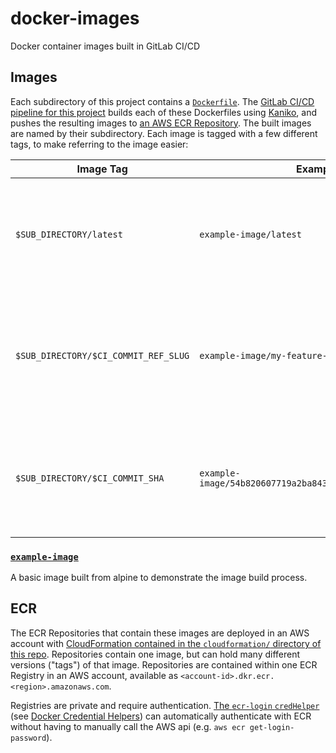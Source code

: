 # docker-images

Docker container images built in GitLab CI/CD

## Images

Each subdirectory of this project contains a [`Dockerfile`](https://docs.docker.com/engine/reference/builder/). The [GitLab CI/CD pipeline for this project](./.gitlab-ci.yml) builds each of these Dockerfiles using [Kaniko](https://docs.gitlab.com/ee/ci/docker/using_kaniko.html), and pushes the resulting images to [an AWS ECR Repository](https://docs.aws.amazon.com/AmazonECR/latest/userguide/what-is-ecr.html). The built images are named by their subdirectory. Each image is tagged with a few different tags, to make referring to the image easier:

| Image Tag | Example | Notes |
| --- | --- | --- |
| `$SUB_DIRECTORY/latest` | `example-image/latest` | Only created on `master` branch pipelines. Consumers should use this by default. |
| `$SUB_DIRECTORY/$CI_COMMIT_REF_SLUG` | `example-image/my-feature-branch` | Useful to pull an image from a feature branch build. See [GitLab CI/CD predefined variables](https://docs.gitlab.com/ee/ci/variables/predefined_variables.html). |
| `$SUB_DIRECTORY/$CI_COMMIT_SHA` | `example-image/54b820607719a2ba8434cfb7b297cebfe5646ab5` | Useful to pull an old image at a specific git commit. See [GitLab CI/CD predefined variables](https://docs.gitlab.com/ee/ci/variables/predefined_variables.html). |

### [`example-image`](./example-image/Dockerfile)

A basic image built from alpine to demonstrate the image build process.

## ECR

The ECR Repositories that contain these images are deployed in an AWS account with [CloudFormation contained in the `cloudformation/` directory of this repo](./cloudformation/). Repositories contain one image, but can hold many different versions ("tags") of that image. Repositories are contained within one ECR Registry in an AWS account, available as `<account-id>.dkr.ecr.<region>.amazonaws.com`.

Registries are private and require authentication. [The `ecr-login` `credHelper`](https://github.com/awslabs/amazon-ecr-credential-helper) (see [Docker Credential Helpers](https://docs.docker.com/engine/reference/commandline/login/#credential-helpers)) can automatically authenticate with ECR without having to manually call the AWS api (e.g. `aws ecr get-login-password`).
